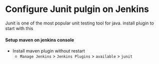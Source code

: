 # Configure Junit pulgin on Jenkins
Junit is one of the most popular unit testing tool for java. install plugin to start with this 



#### Setup maven on jenkins console
- Install maven plugin without restart  
  - `Manage Jenkins` > `Jenkins Plugins` > `available` > `junit`


